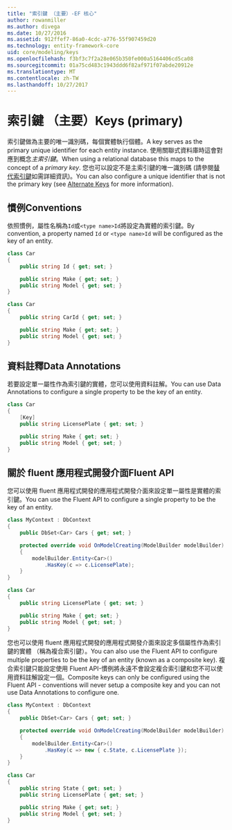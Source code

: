 ```yaml
---
title: "索引鍵 （主要）-EF 核心"
author: rowanmiller
ms.author: divega
ms.date: 10/27/2016
ms.assetid: 912ffef7-86a0-4cdc-a776-55f907459d20
ms.technology: entity-framework-core
uid: core/modeling/keys
ms.openlocfilehash: f3bf3c7f2a28e065b350fe000a5164406cd5ca08
ms.sourcegitcommit: 01a75cd483c1943ddd6f82af971f07abde20912e
ms.translationtype: MT
ms.contentlocale: zh-TW
ms.lasthandoff: 10/27/2017
---
```

# <a name="keys-primary"></a><span data-ttu-id="c4a4c-102">索引鍵 （主要）</span><span class="sxs-lookup"><span data-stu-id="c4a4c-102">Keys (primary)</span></span>

<span data-ttu-id="c4a4c-103">索引鍵做為主要的唯一識別碼，每個實體執行個體。</span><span class="sxs-lookup"><span data-stu-id="c4a4c-103">A key serves as the primary unique identifier for each entity instance.</span></span> <span data-ttu-id="c4a4c-104">使用關聯式資料庫時這會對應到概念*主索引鍵*。</span><span class="sxs-lookup"><span data-stu-id="c4a4c-104">When using a relational database this maps to the concept of a *primary key*.</span></span> <span data-ttu-id="c4a4c-105">您也可以設定不是主索引鍵的唯一識別碼 (請參閱[替代索引鍵](alternate-keys.md)如需詳細資訊)。</span><span class="sxs-lookup"><span data-stu-id="c4a4c-105">You can also configure a unique identifier that is not the primary key (see [Alternate Keys](alternate-keys.md) for more information).</span></span>

## <a name="conventions"></a><span data-ttu-id="c4a4c-106">慣例</span><span class="sxs-lookup"><span data-stu-id="c4a4c-106">Conventions</span></span>

<span data-ttu-id="c4a4c-107">依照慣例，屬性名稱為`Id`或`<type name>Id`將設定為實體的索引鍵。</span><span class="sxs-lookup"><span data-stu-id="c4a4c-107">By convention, a property named `Id` or `<type name>Id` will be configured as the key of an entity.</span></span>

<!-- [!code-csharp[Main](samples/core/Modeling/Conventions/Samples/KeyId.cs?highlight=3)] -->
``` csharp
class Car
{
    public string Id { get; set; }

    public string Make { get; set; }
    public string Model { get; set; }
}
```

<!-- [!code-csharp[Main](samples/core/Modeling/Conventions/Samples/KeyTypeNameId.cs?highlight=3)] -->
``` csharp
class Car
{
    public string CarId { get; set; }

    public string Make { get; set; }
    public string Model { get; set; }
}
```

## <a name="data-annotations"></a><span data-ttu-id="c4a4c-108">資料註釋</span><span class="sxs-lookup"><span data-stu-id="c4a4c-108">Data Annotations</span></span>

<span data-ttu-id="c4a4c-109">若要設定單一屬性作為索引鍵的實體，您可以使用資料註解。</span><span class="sxs-lookup"><span data-stu-id="c4a4c-109">You can use Data Annotations to configure a single property to be the key of an entity.</span></span>

<!-- [!code-csharp[Main](samples/core/Modeling/DataAnnotations/Samples/KeySingle.cs?highlight=3,4)] -->
``` csharp
class Car
{
    [Key]
    public string LicensePlate { get; set; }

    public string Make { get; set; }
    public string Model { get; set; }
}
```

## <a name="fluent-api"></a><span data-ttu-id="c4a4c-110">關於 fluent 應用程式開發介面</span><span class="sxs-lookup"><span data-stu-id="c4a4c-110">Fluent API</span></span>

<span data-ttu-id="c4a4c-111">您可以使用 fluent 應用程式開發的應用程式開發介面來設定單一屬性是實體的索引鍵。</span><span class="sxs-lookup"><span data-stu-id="c4a4c-111">You can use the Fluent API to configure a single property to be the key of an entity.</span></span>

<!-- [!code-csharp[Main](samples/core/Modeling/FluentAPI/Samples/KeySingle.cs?highlight=7,8)] -->
``` csharp
class MyContext : DbContext
{
    public DbSet<Car> Cars { get; set; }

    protected override void OnModelCreating(ModelBuilder modelBuilder)
    {
        modelBuilder.Entity<Car>()
            .HasKey(c => c.LicensePlate);
    }
}

class Car
{
    public string LicensePlate { get; set; }

    public string Make { get; set; }
    public string Model { get; set; }
}
```

<span data-ttu-id="c4a4c-112">您也可以使用 fluent 應用程式開發的應用程式開發介面來設定多個屬性作為索引鍵的實體 （稱為複合索引鍵）。</span><span class="sxs-lookup"><span data-stu-id="c4a4c-112">You can also use the Fluent API to configure multiple properties to be the key of an entity (known as a composite key).</span></span> <span data-ttu-id="c4a4c-113">複合索引鍵只能設定使用 Fluent API-慣例將永遠不會設定複合索引鍵和您不可以使用資料註解設定一個。</span><span class="sxs-lookup"><span data-stu-id="c4a4c-113">Composite keys can only be configured using the Fluent API - conventions will never setup a composite key and you can not use Data Annotations to configure one.</span></span>

<!-- [!code-csharp[Main](samples/core/Modeling/FluentAPI/Samples/KeyComposite.cs?highlight=7,8)] -->
``` csharp
class MyContext : DbContext
{
    public DbSet<Car> Cars { get; set; }

    protected override void OnModelCreating(ModelBuilder modelBuilder)
    {
        modelBuilder.Entity<Car>()
            .HasKey(c => new { c.State, c.LicensePlate });
    }
}

class Car
{
    public string State { get; set; }
    public string LicensePlate { get; set; }

    public string Make { get; set; }
    public string Model { get; set; }
}
```
